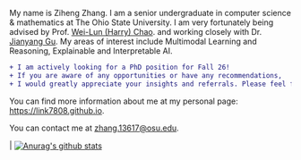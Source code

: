 My name is Ziheng Zhang.
I am a senior undergraduate in computer science & mathematics at The Ohio State University. I am very fortunately being advised by Prof. [Wei-Lun (Harry) Chao](https://sites.google.com/view/wei-lun-harry-chao). and working closely with Dr. [Jianyang Gu](https://vimar-gu.github.io).
My areas of interest include Multimodal Learning and Reasoning, Explainable and Interpretable AI.

```diff
+ I am actively looking for a PhD position for Fall 26! 
+ If you are aware of any opportunities or have any recommendations,
+ I would greatly appreciate your insights and referrals. Please feel free to reach out!
```
You can find more information about me at my personal page: https://link7808.github.io.

You can contact me at zhang.13617@osu.edu.


| <a href="https://github.com/anuraghazra/github-readme-stats"><img align="center" src="https://github-readme-stats.vercel.app/api?username=Link7808&show_icons=true&include_all_commits=true&theme=buefy&hide_border=true" alt="Anurag's github stats" /></a> 
